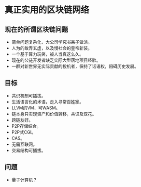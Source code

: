 # 真正实用的区块链网络

## 现在的所谓区块链问题
- 简单问题复杂化，大公司学究书呆子做派。
- 人为的故弄玄虚，以及慢社会的皇帝新装。
- 一个基于算力玩笑，被人当真这么久。
- 现在的公链开发者缺乏实际大型落地项目经验。
- 一群对新世界无实际贡献的投机者，保持了话语权，阻碍历史发展。

## 目标
- 共识机制可插拔。
- 生活语言化的术语，走入寻常百姓家。
- LLVM的VM，可WASM。
- 链本身只实现资产和价值转移，共识及双花。
- 跨链友好。
- P2P存储结合。
- P2P式CGI。
- CAS。
- 无需互联网。
- 交易结构可插拔。

## 问题
- 量子计算机？
